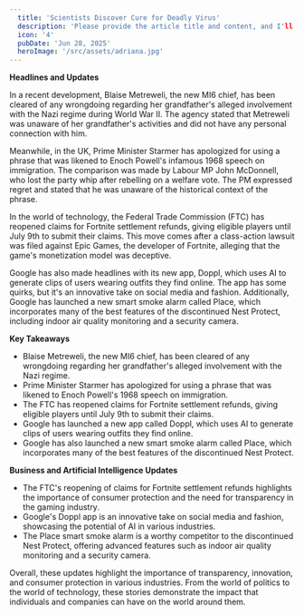 ```yaml
---
  title: 'Scientists Discover Cure for Deadly Virus'
  description: 'Please provide the article title and content, and I'll craft a 12-word max summary for you.'
  icon: '4'
  pubDate: 'Jun 28, 2025'
  heroImage: '/src/assets/adriana.jpg'
---
```


**Headlines and Updates**

In a recent development, Blaise Metreweli, the new MI6 chief, has been cleared of any wrongdoing regarding her grandfather's alleged involvement with the Nazi regime during World War II. The agency stated that Metreweli was unaware of her grandfather's activities and did not have any personal connection with him.

Meanwhile, in the UK, Prime Minister Starmer has apologized for using a phrase that was likened to Enoch Powell's infamous 1968 speech on immigration. The comparison was made by Labour MP John McDonnell, who lost the party whip after rebelling on a welfare vote. The PM expressed regret and stated that he was unaware of the historical context of the phrase.

In the world of technology, the Federal Trade Commission (FTC) has reopened claims for Fortnite settlement refunds, giving eligible players until July 9th to submit their claims. This move comes after a class-action lawsuit was filed against Epic Games, the developer of Fortnite, alleging that the game's monetization model was deceptive.

Google has also made headlines with its new app, Doppl, which uses AI to generate clips of users wearing outfits they find online. The app has some quirks, but it's an innovative take on social media and fashion. Additionally, Google has launched a new smart smoke alarm called Place, which incorporates many of the best features of the discontinued Nest Protect, including indoor air quality monitoring and a security camera.

**Key Takeaways**

* Blaise Metreweli, the new MI6 chief, has been cleared of any wrongdoing regarding her grandfather's alleged involvement with the Nazi regime.
* Prime Minister Starmer has apologized for using a phrase that was likened to Enoch Powell's 1968 speech on immigration.
* The FTC has reopened claims for Fortnite settlement refunds, giving eligible players until July 9th to submit their claims.
* Google has launched a new app called Doppl, which uses AI to generate clips of users wearing outfits they find online.
* Google has also launched a new smart smoke alarm called Place, which incorporates many of the best features of the discontinued Nest Protect.

**Business and Artificial Intelligence Updates**

* The FTC's reopening of claims for Fortnite settlement refunds highlights the importance of consumer protection and the need for transparency in the gaming industry.
* Google's Doppl app is an innovative take on social media and fashion, showcasing the potential of AI in various industries.
* The Place smart smoke alarm is a worthy competitor to the discontinued Nest Protect, offering advanced features such as indoor air quality monitoring and a security camera.

Overall, these updates highlight the importance of transparency, innovation, and consumer protection in various industries. From the world of politics to the world of technology, these stories demonstrate the impact that individuals and companies can have on the world around them.
